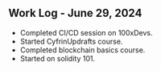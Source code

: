 ## Work Log - June 29, 2024

- Completed CI/CD session on 100xDevs.
- Started CyfrinUpdrafts course.
- Completed blockchain basics course.
- Started on solidity 101.